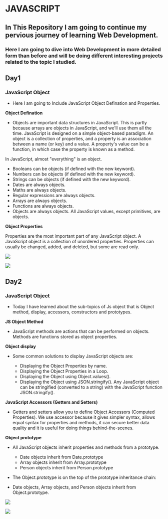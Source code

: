 # JAVASCRIPT

## In This Repository I am going to continue my pervious journey of learning Web Development.

### Here I am going to dive into Web Development in more detailed form than before and will be doing different interesting projects related to the topic I studied.

## Day1

### JavaScript Object
- Here I am going to Include JavaScript Object Defination and Properties.

**Object Defination**

- Objects are important data structures in JavaScript. This is partly because arrays are objects in JavaScript, and we'll use them all the time. JavaScript is designed on a simple object-based paradigm. An object is a collection of properties, and a property is an association between a name (or key) and a value. A property's value can be a function, in which case the property is known as a method.

In JavaScript, almost "everything" is an object.

 - Booleans can be objects (if defined with the new keyword).
 - Numbers can be objects (if defined with the new keyword).
 - Strings can be objects (if defined with the new keyword).
 - Dates are always objects.
 - Maths are always objects.
 - Regular expressions are always objects.
 - Arrays are always objects.
 - Functions are always objects.
 - Objects are always objects.
All JavaScript values, except primitives, are objects.



**Object Properties**

Properties are the most important part of any JavaScript object. A JavaScript object is a collection of unordered properties. Properties can usually be changed, added, and deleted, but some are read only.

![](https://github.com/anuska122/JAVASCRIPT/assets/154875734/d343063c-4a52-4201-b8d3-863c144910c9)

![](https://github.com/anuska122/JAVASCRIPT/assets/154875734/191efecc-fc07-4948-bccf-bb332d947264)

## Day2

###  JavaScript Object
- Today I have learned about the sub-topics of Js object that is Object method, display, accessors, constructors and prototypes.

**JS Object Method**

- JavaScript methods are actions that can be performed on objects. Methods are functions stored as object properties.

**Object display**

- Some common solutions to display JavaScript objects are:

  - Displaying the Object Properties by name.
  - Displaying the Object Properties in a Loop.
  - Displaying the Object using Object.values().
  - Displaying the Object using JSON.stringify(). Any JavaScript object can be stringified (converted to a string) with the JavaScript 
    function JSON.stringify().

**JavaScript Accessors (Getters and Setters)**

- Getters and setters allow you to define Object Accessors (Computed Properties). We use accessor because it gives simpler syntax, allows equal syntax for properties and methods, it can secure better data quality and it is useful for doing things behind-the-scenes.

**Object prototype**

- All JavaScript objects inherit properties and methods from a prototype.
  - Date objects inherit from Date.prototype
  - Array objects inherit from Array.prototype
  - Person objects inherit from Person.prototype
  
- The Object.prototype is on the top of the prototype inheritance chain:

- Date objects, Array objects, and Person objects inherit from Object.prototype.


![](https://github.com/anuska122/JAVASCRIPT/assets/154875734/710ef52f-d09c-44d9-85b2-c6dbe9e9983c)

![](https://github.com/anuska122/JAVASCRIPT/assets/154875734/e63cce86-1df5-4462-8f13-10d032e43d65)













